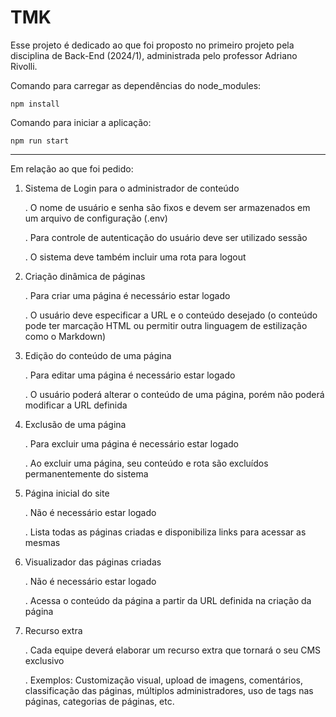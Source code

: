 # TMK

Esse projeto é dedicado ao que foi proposto no primeiro projeto pela disciplina de Back-End (2024/1), administrada pelo professor Adriano Rivolli.

Comando para carregar as dependências do node_modules:
```
npm install
```

Comando para iniciar a aplicação:
```
npm run start
```

<hr>

Em relação ao que foi pedido:

1. Sistema de Login para o administrador de conteúdo

    . O nome de usuário e senha são fixos e devem ser armazenados em um arquivo de configuração (.env) 

    . Para controle de autenticação do usuário deve ser utilizado sessão 

    . O sistema deve também incluir uma rota para logout 

2. Criação dinâmica de páginas

    . Para criar uma página é necessário estar logado 

    . O usuário deve especificar a URL e o conteúdo desejado (o conteúdo pode ter marcação HTML ou permitir outra linguagem de estilização como o Markdown) 

3. Edição do conteúdo de uma página

    . Para editar uma página é necessário estar logado 

    . O usuário poderá alterar o conteúdo de uma página, porém não poderá modificar a URL definida 

4. Exclusão de uma página

    . Para excluir uma página é necessário estar logado 

    . Ao excluir uma página, seu conteúdo e rota são excluídos permanentemente do sistema 

5. Página inicial do site

    . Não é necessário estar logado

    . Lista todas as páginas criadas e disponibiliza links para acessar as mesmas

6. Visualizador das páginas criadas

    . Não é necessário estar logado

    . Acessa o conteúdo da página a partir da URL definida na criação da página

7. Recurso extra

    . Cada equipe deverá elaborar um recurso extra que tornará o seu CMS exclusivo
    
    . Exemplos: Customização visual, upload de imagens, comentários, classificação das páginas, múltiplos administradores, uso de tags nas páginas, categorias de páginas, etc.


